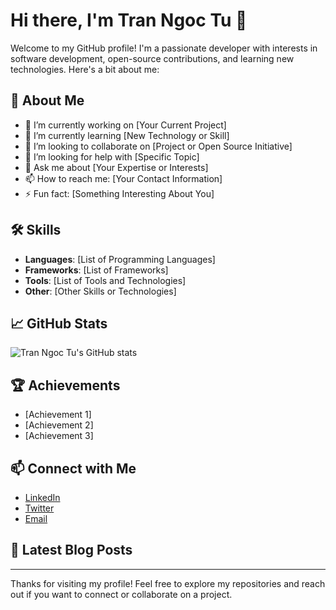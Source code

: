 # Hi there, I'm Tran Ngoc Tu 👋

Welcome to my GitHub profile! I'm a passionate developer with interests in software development, open-source contributions, and learning new technologies. Here's a bit about me:

## 🚀 About Me

- 🔭 I’m currently working on [Your Current Project]
- 🌱 I’m currently learning [New Technology or Skill]
- 👯 I’m looking to collaborate on [Project or Open Source Initiative]
- 🤔 I’m looking for help with [Specific Topic]
- 💬 Ask me about [Your Expertise or Interests]
- 📫 How to reach me: [Your Contact Information]
- ⚡ Fun fact: [Something Interesting About You]

## 🛠️ Skills

- **Languages**: [List of Programming Languages]
- **Frameworks**: [List of Frameworks]
- **Tools**: [List of Tools and Technologies]
- **Other**: [Other Skills or Technologies]

## 📈 GitHub Stats

![Tran Ngoc Tu's GitHub stats](https://github-readme-stats.vercel.app/api?username=tranngoctu512004&show_icons=true&theme=radical)

## 🏆 Achievements

- [Achievement 1]
- [Achievement 2]
- [Achievement 3]

## 📫 Connect with Me

- [LinkedIn](https://www.linkedin.com/in/yourprofile)
- [Twitter](https://twitter.com/yourhandle)
- [Email](mailto:youremail@example.com)

## 📝 Latest Blog Posts

<!-- BLOG-POST-LIST:START -->
<!-- BLOG-POST-LIST:END -->

---

Thanks for visiting my profile! Feel free to explore my repositories and reach out if you want to connect or collaborate on a project.
